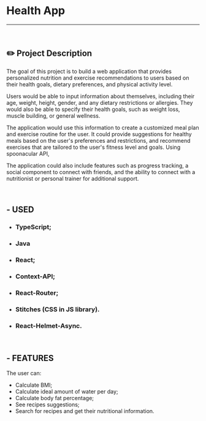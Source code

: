 # Health App
---

<br />

## ✏️ Project Description

The goal of this project is to build a web application that provides personalized nutrition and exercise recommendations to users based on their health goals, dietary preferences, and physical activity level.

Users would be able to input information about themselves, including their age, weight, height, gender, and any dietary restrictions or allergies. They would also be able to specify their health goals, such as weight loss, muscle building, or general wellness.

The application would use this information to create a customized meal plan and exercise routine for the user. It could provide suggestions for healthy meals based on the user's preferences and restrictions, and recommend exercises that are tailored to the user's fitness level and goals. Using spoonacular API, 

The application could also include features such as progress tracking, a social component to connect with friends, and the ability to connect with a nutritionist or personal trainer for additional support.



<br />

## - USED

- ### TypeScript;

- ### Java

- ### React;

- ### Context-API;

- ### React-Router;

- ### Stitches (CSS in JS library).

- ### React-Helmet-Async.

<br />

## - FEATURES

The user can:

- Calculate BMI;
- Calculate ideal amount of water per day;
- Calculate body fat percentage;
- See recipes suggestions;
- Search for recipes and get their nutritional information.

<br />

